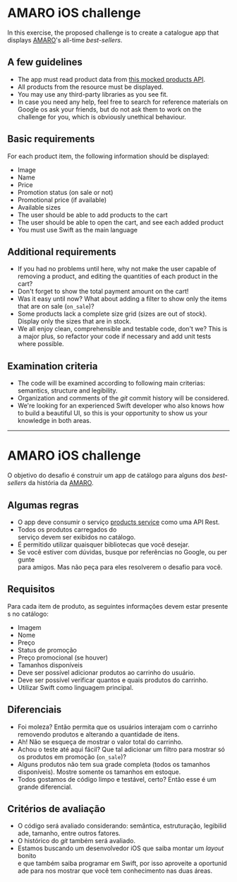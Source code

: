 # AMARO iOS challenge
In this exercise, the proposed challenge is to create a catalogue app that displays [AMARO](https://amaro.com/)'s all-time *best-sellers*.

## A few guidelines
* The app must read product data from [this mocked products API](http://www.mocky.io/v2/59b6a65a0f0000e90471257d).
* All products from the resource must be displayed.
* You may use any third-party libraries as you see fit.
* In case you need any help, feel free to search for reference materials on Google os ask your friends, but do not ask them to work on the challenge for you, which is obviously unethical behaviour.

## Basic requirements
For each product item, the following information should be displayed:
* Image
* Name
* Price
* Promotion status (on sale or not)
* Promotional price (if available)
* Available sizes
* The user should be able to add products to the cart
* The user should be able to open the cart, and see each added product
* You must use Swift as the main language

## Additional requirements
* If you had no problems until here, why not make the user capable of removing a product, and editing the quantities of each product in the cart?
* Don't forget to show the total payment amount on the cart!
* Was it easy until now? What about adding a filter to show only the items that are on sale (`on_sale`)?
* Some products lack a complete size grid (sizes are out of stock). Display only the sizes that are in stock.
* We all enjoy clean, comprehensible and testable code, don't we? This is a major plus, so refactor your code if necessary and add unit tests where possible.

## Examination criteria
* The code will be examined according to following main criterias: semantics, structure and legibility.
* Organization and comments of the *git* commit history will be considered.
* We're looking for an experienced Swift developer who also knows how to build a beautiful UI, so this is your opportunity to show us your knowledge in both areas.

-------------------------------

# AMARO iOS challenge
O objetivo do desafio é construir um app de catálogo para alguns dos *best-sellers* da história da [AMARO](https://amaro.com/).

## Algumas regras
* O app deve consumir o serviço [products service](http://www.mocky.io/v2/59b6a65a0f0000e90471257d) como uma API Rest.
* Todos os produtos carregados do serviço devem ser exibidos no catálogo.
* É permitido utilizar quaisquer bibliotecas que você desejar.
* Se você estiver com dúvidas, busque por referências no Google, ou pergunte para amigos. Mas não peça para eles resolverem o desafio para você.

## Requisitos
Para cada item de produto, as seguintes informações devem estar presentes no catálogo:
* Imagem
* Nome
* Preço
* Status de promoção
* Preço promocional (se houver)
* Tamanhos disponíveis
* Deve ser possível adicionar produtos ao carrinho do usuário.
* Deve ser possível verificar quantos e quais produtos do carrinho.
* Utilizar Swift como linguagem principal.

## Diferenciais
* Foi moleza? Então permita que os usuários interajam com o carrinho removendo produtos e alterando a quantidade de itens.
* Ah! Não se esqueça de mostrar o valor total do carrinho.
* Achou o teste até aqui fácil? Que tal adicionar um filtro para mostrar só os produtos em promoção (`on_sale`)?
* Alguns produtos não tem sua grade completa (todos os tamanhos disponíveis). Mostre somente os tamanhos em estoque.
* Todos gostamos de código limpo e testável, certo? Então esse é um grande diferencial.

## Critérios de avaliação
* O código será avaliado considerando: semântica, estruturação, legibilidade, tamanho, entre outros fatores.
* O histórico do *git* também será avaliado.
* Estamos buscando um desenvolvedor iOS que saiba montar um *layout*  bonito e que também saiba programar em Swift, por isso aproveite a oportunidade para nos mostrar que você tem conhecimento nas duas áreas.
